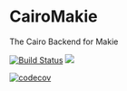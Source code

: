 # CairoMakie

The Cairo Backend for Makie

[![Build Status](https://travis-ci.org/JuliaPlots/CairoMakie.jl.svg?branch=master)](https://travis-ci.org/JuliaPlots/CairoMakie.jl) ![](https://github.com/JuliaPlots/CairoMakie.jl/workflows/CI/badge.svg)

[![codecov](https://codecov.io/gh/JuliaPlots/CairoMakie.jl/branch/master/graph/badge.svg)](https://codecov.io/gh/JuliaPlots/CairoMakie.jl)
